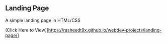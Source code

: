 ## Landing Page

A simple landing page in HTML/CSS

(Click Here to View)[https://rasheedt9x.github.io/webdev-projects/landing-page/]
